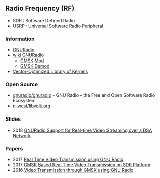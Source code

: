 ## Radio Frequency (RF)
- SDR : Software Defined Radio
- USRP : Universal Software Radio Peripheral


### Information
- [GNURadio](https://www.gnuradio.org/)
- [wiki GNURadio](https://wiki.gnuradio.org/index.php)
	- [GMSK Mod](https://wiki.gnuradio.org/index.php/GMSK_Mod)
	- [GMSK Demod](https://wiki.gnuradio.org/index.php/GMSK_Demod)
- [Vector-Optimized Library of Kernels](https://www.libvolk.org/)


### Open Source
- [gnuradio/gnuradio](https://github.com/gnuradio/gnuradio) - GNU Radio – the Free and Open Software Radio Ecosystem
- [n-west/libvolk.org](https://github.com/n-west/libvolk.org) 


### Slides
- 2018 [GNURadio Support for Real-time Video Streaming over a DSA Network](https://www.gnuradio.org/grcon/grcon18/presentations/GNU_Radio_Support_for_Real-time_Video_Streaming_over_a_DSA_Network/Debashri_DSA.pdf)


### Papers
- 2017 [Real Time Video Transmission using GNU Radio](http://faculty.iitmandi.ac.in/~siddhartha/final_report_video_transmission.pdf)
- 2017 [GMSK Based Real Time Video Transmission on SDR Platform](https://www.ripublication.com/ijaer17/ijaerv12n15_%20(51).pdf)
- 2016 [Video Transmission through GMSK using GNU Radio](https://research.ijcaonline.org/icaet2016/number4/icaet056.pdf)


